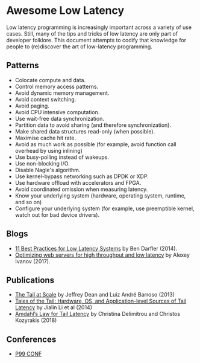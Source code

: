 # Awesome Low Latency

Low latency programming is increasingly important across a variety of use cases. Still, many of the tips and tricks of low latency are only part of developer folklore.
This document attempts to codify that knowledge for people to (re)discover the art of low-latency programming.

## Patterns

* Colocate compute and data.
* Control memory access patterns.
* Avoid dynamic memory management.
* Avoid context switching.
* Avoid paging.
* Avoid CPU intensive computation.
* Use wait-free data synchronization.
* Partition data to avoid sharing (and therefore synchronization).
* Make shared data structures read-only (when possible).
* Maximise cache hit rate.
* Avoid as much work as possible (for example, avoid function call overhead by using inlining)
* Use busy-polling instead of wakeups.
* Use non-blocking I/O.
* Disable Nagle's algorithm.
* Use kernel-bypass networking such as DPDK or XDP.
* Use hardware offload with accelerators and FPGA.
* Avoid coordinated omission when measuring latency.
* Know your underlying system (hardware, operating system, runtime, and so on)
* Configure your underlying system (for example, use preemptible kernel, watch out for bad device drivers).

## Blogs

* [11 Best Practices for Low Latency Systems](https://bdarfler.medium.com/11-best-practices-for-low-latency-systems-a00fc6e0dfda) by Ben Darfler (2014).
* [Optimizing web servers for high throughput and low latency](https://dropbox.tech/infrastructure/optimizing-web-servers-for-high-throughput-and-low-latency) by Alexey Ivanov (2017).

## Publications

* [The Tail at Scale](https://cacm.acm.org/magazines/2013/2/160173-the-tail-at-scale/fulltext) by Jeffrey Dean and Luiz André Barroso (2013)
* [Tales of the Tail: Hardware, OS, and Application-level Sources of Tail Latency](https://drkp.net/papers/latency-socc14.pdf) by Jialin Li et al (2014)
* [Amdahl’s Law for Tail Latency](https://www.csl.cornell.edu/~delimitrou/papers/2018.cacm.amdahlsTail.pdf) by Christina Delimitrou and Christos Kozyrakis (2018)

## Conferences

* [P99 CONF](https://www.p99conf.io)

